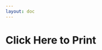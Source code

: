```yaml
---
layout: doc
---
```

<script type="text/javascript" src="../assets/js/print-cards.js"></script>

# Click Here to Print

